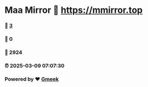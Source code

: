 # Maa Mirror :link: https://mmirror.top 
### :page_facing_up: [3](https://mmirror.top/tag.html) 
### :speech_balloon: 0 
### :hibiscus: 2924 
### :alarm_clock: 2025-03-09 07:07:30 
### Powered by :heart: [Gmeek](https://github.com/Meekdai/Gmeek)
